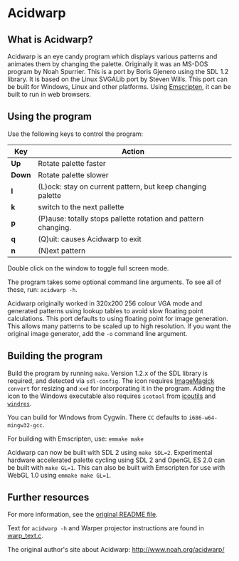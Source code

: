 # Acidwarp

## What is Acidwarp?

Acidwarp is an eye candy program which displays various patterns and
animates them by changing the palette. Originally it was an MS-DOS
program by Noah Spurrier. This is a port by Boris Gjenero using the
SDL 1.2 library. It is based on the Linux SVGALib port by Steven Wills.
This port can be built for Windows, Linux and other platforms.
Using [Emscripten](http://emscripten.org/), it can be built to run in
web browsers.

## Using the program

Use the following keys to control the program:

| Key      | Action |
|----------|--------|
| **Up**   | Rotate palette faster |
| **Down** | Rotate palette slower |
| **l**    | (L)ock: stay on current pattern, but keep changing palette |
| **k**    | switch to the next pallette |
| **p**    | (P)ause: totally stops pallette rotation and pattern changing. |
| **q**    | (Q)uit: causes Acidwarp to exit |
| **n**    | (N)ext pattern |

Double click on the window to toggle full screen mode.

The program takes some optional command line arguments.  To see all of
these, run: `acidwarp -h`.

Acidwarp originally worked in 320x200 256 colour VGA mode and generated
patterns using lookup tables to avoid slow floating point calculations.
This port defaults to using floating point for image generation. This
allows many patterns to be scaled up to high resolution. If you want
the original image generator, add the `-o` command line argument.

## Building the program

Build the program by running `make`. Version 1.2.x of the SDL library
is required, and detected via `sdl-config`. The icon requires
[ImageMagick](https://www.imagemagick.org) `convert` for resizing and
`xxd` for incorporating it in the program. Adding the icon to the
Windows executable also requires `icotool` from
[icoutils](http://www.nongnu.org/icoutils/) and
[`windres`](https://sourceware.org/binutils/docs/binutils/windres.html).

You can build for Windows from Cygwin. There `CC` defaults to
`i686-w64-mingw32-gcc`.

For building with Emscripten, use: `emmake make`

Acidwarp can now be built with SDL 2 using `make SDL=2`. Experimental hardware
accelerated palette cycling using SDL 2 and OpenGL ES 2.0 can be built with
`make GL=1`. This can also be built with Emscripten for use with WebGL 1.0
using `emmake make GL=1`.

## Further resources

For more information, see the [original README file](../../README).

Text for `acidwarp -h` and Warper projector instructions are
found in [warp_text.c](../../warp_text.c).

The original author's site about Acidwarp:
http://www.noah.org/acidwarp/